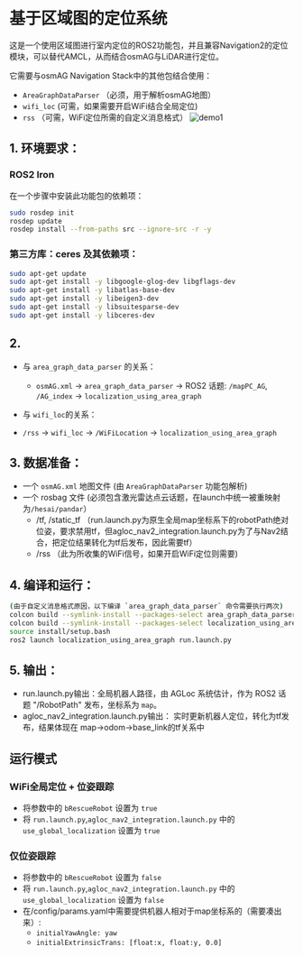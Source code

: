 # 基于区域图的定位系统

这是一个使用区域图进行室内定位的ROS2功能包，并且兼容Navigation2的定位模块，可以替代AMCL，从而结合osmAG与LiDAR进行定位。

它需要与osmAG Navigation Stack中的其他包结合使用：
- `AreaGraphDataParser`  （必须，用于解析osmAG地图）
- `wifi_loc` (可需，如果需要开启WiFi结合全局定位)
- `rss` （可需，WiFi定位所需的自定义消息格式）
![demo1](images/demo1.png)


## 1. 环境要求：

### ROS2 Iron
在一个步骤中安装此功能包的依赖项：
```bash
sudo rosdep init
rosdep update
rosdep install --from-paths src --ignore-src -r -y
```

### 第三方库：ceres 及其依赖项：
```bash
sudo apt-get update
sudo apt-get install -y libgoogle-glog-dev libgflags-dev
sudo apt-get install -y libatlas-base-dev
sudo apt-get install -y libeigen3-dev
sudo apt-get install -y libsuitesparse-dev
sudo apt-get install -y libceres-dev
```

## 2. 

- 与 `area_graph_data_parser` 的关系：

    - `osmAG.xml` -> `area_graph_data_parser` -> ROS2 话题: `/mapPC_AG`, `/AG_index` -> `localization_using_area_graph`
- 与 `wifi_loc`的关系：
- `/rss` -> `wifi_loc` -> `/WiFiLocation` -> `localization_using_area_graph`


## 3. 数据准备：
 - 一个 `osmAG.xml` 地图文件 (由 `AreaGraphDataParser` 功能包解析)
 - 一个 rosbag 文件 (必须包含激光雷达点云话题，在launch中统一被重映射为`/hesai/pandar`）
    - /tf, /static_tf （run.launch.py为原生全局map坐标系下的robotPath绝对位姿，要求禁用tf，但agloc_nav2_integration.launch.py为了与Nav2结合，把定位结果转化为tf后发布，因此需要tf）
    - /rss （此为所收集的WiFi信号，如果开启WiFi定位则需要)


## 4. 编译和运行：
```bash
(由于自定义消息格式原因，以下编译 `area_graph_data_parser` 命令需要执行两次)
colcon build --symlink-install --packages-select area_graph_data_parser 
colcon build --symlink-install --packages-select localization_using_area_graph
source install/setup.bash
ros2 launch localization_using_area_graph run.launch.py
```
## 5. 输出：
 - run.launch.py输出：全局机器人路径，由 AGLoc 系统估计，作为 ROS2 话题 "/RobotPath" 发布，坐标系为 `map`。
 - agloc_nav2_integration.launch.py输出： 实时更新机器人定位，转化为tf发布，结果体现在 map->odom->base_link的tf关系中


## 运行模式

### WiFi全局定位 + 位姿跟踪
 -  将参数中的 `bRescueRobot` 设置为 `true`
 -  将 `run.launch.py`,`agloc_nav2_integration.launch.py` 中的 `use_global_localization` 设置为 `true`

### 仅位姿跟踪
 -  将参数中的 `bRescueRobot` 设置为 `false`
 -  将 `run.launch.py`,`agloc_nav2_integration.launch.py` 中的 `use_global_localization` 设置为 `false`
 - 在/config/params.yaml中需要提供机器人相对于map坐标系的（需要凑出来）:
    - `initialYawAngle: yaw `
    - `initialExtrinsicTrans: [float:x, float:y, 0.0] `
